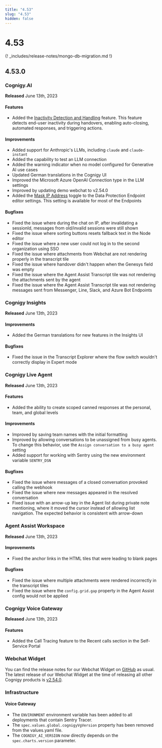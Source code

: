 ```yaml
---
title: "4.53"
slug: "4.53"
hidden: false
---
```


# 4.53

{! _includes/release-notes/mongo-db-migration.md !}

## 4.53.0

### Cognigy.AI

**Released** June 13th, 2023

#### Features

- Added the [Inactivity Detection and Handling](../ai/handover-providers/user-inactivity-detection.md) feature. This feature detects end-user inactivity during handovers, enabling auto-closing, automated responses, and triggering actions.

#### Improvements

- Added support for Anthropic's LLMs, including `claude` and `claude-instant`
- Added the capability to test an LLM connection 
- Added the warning indicator when no model configured for Generative AI use cases
- Updated German translations in the Cognigy UI
- Improved the Microsoft Azure OpenAI Connection type in the LLM settings
- Improved by updating demo webchat to v2.54.0
- Added the [Mask IP Address](../ai/endpoints/data-protection-and-analytics.md) toggle to the Data Protection Endpoint editor settings. This setting is available for most of the Endpoints

#### Bugfixes

- Fixed the issue where during the chat on IP, after invalidating a sessionId, messages from old/invalid sessions were still shown
- Fixed the issue where sorting buttons resets fallback text in the Node editor
- Fixed the issue where a new user could not log in to the second organization using SSO
- Fixed the issue where attachments from Webchat are not rendering properly in the transcript tile
- Fixed the issue where handover didn't happen when the Genesys field was empty
- Fixed the issue where the Agent Assist Transcript tile was not rendering the attachments sent by the agent
- Fixed the issue where the Agent Assist Transcript tile was not rendering messages sent from Messenger, Line, Slack, and Azure Bot Endpoints

### Cognigy Insights

**Released** June 13th, 2023

#### Improvements

- Added the German translations for new features in the Insights UI

#### Bugfixes

- Fixed the issue in the Transcript Explorer where the flow switch wouldn't correctly display in Expert mode

### Cognigy Live Agent

**Released** June 13th, 2023

#### Features

- Added the ability to create scoped canned responses at the personal, team, and global levels

#### Improvements

- Improved by saving team names with the initial formatting
- Improved by allowing conversations to be unassigned from busy agents. To change this behavior, use the `Assign conversation to a busy agent` setting
- Added support for working with Sentry using the new environment variable `SENTRY_DSN`

#### Bugfixes

- Fixed the issue where messages of a closed conversation provoked calling the webhook
- Fixed the issue where new messages appeared in the resolved conversation
- Fixed issue with an arrow-up key in the Agent list during private note mentioning, where it moved the cursor instead of allowing list navigation. The expected behavior is consistent with arrow-down

### Agent Assist Workspace

**Released** June 13th, 2023

#### Improvements

- Fixed the anchor links in the HTML tiles that were leading to blank pages

#### Bugfixes

- Fixed the issue where multiple attachments were rendered incorrectly in the transcript tiles
- Fixed the issue where the `config.grid.gap` property in the Agent Assist config would not be applied

### Cognigy Voice Gateway

**Released** June 13th, 2023

#### Features

- Added the Call Tracing feature to the Recent calls section in the Self-Service Portal

### Webchat Widget

You can find the release notes for our Webchat Widget on [GitHub](https://github.com/Cognigy/WebchatWidget/releases) as usual. The latest release of our Webchat Widget at the time of releasing all other Cognigy products is [v2.54.0](https://github.com/Cognigy/WebchatWidget/releases/tag/v2.54.0).

### Infrastructure

#### Voice Gateway

- The `ENVIRONMENT` environment variable has been added to all deployments that contain Sentry Tracer.
- The `spec.values.global.cognigyVgVersion` property has been removed from the values.yaml file.
- The `COGNIGY_AI_VERSION` now directly depends on the `spec.charts.version` parameter.

